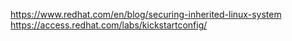 https://www.redhat.com/en/blog/securing-inherited-linux-system
https://access.redhat.com/labs/kickstartconfig/
